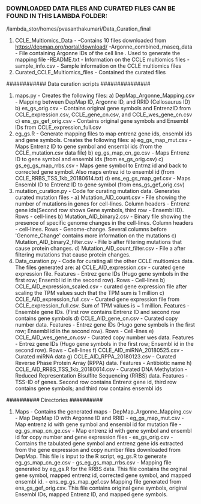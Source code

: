 
### DOWNLOADED DATA FILES AND CURATED FILES CAN BE FOUND IN THIS LAMBDA FOLDER: ##
/lambda_stor/homes/pvasanthakumari/Data_Curation_final
1) CCLE_Multiomics_Data -
        -Contains 10 files downloaded from https://depmap.org/portal/download/
        -Argonne_combined_rnaseq_data - File containing Argonne IDs of the cell line . Used to generate the mapping file
        -README.txt - Information on the CCLE multiomics files
        -sample_info.csv - Sample information on the CCLE multiomics files
2) Curated_CCLE_Multiomics_files - Contained the curated files


############ Data curation scripts ###############
1) maps.py - Creates the following files:
        a) DepMap_Argonne_Mapping.csv - Mapping between DepMap ID, Argonne ID, and RRID (Cellosaurus ID)
        b) es_gs_orig.csv - Contains original gene symbols and EntrenzID from CCLE_expression.csv, CCLE_gene_cn.csv, and CCLE_wes_gene_cn.csv
        c) ens_gs_gef_orig.csv - Contains original gene symbols and Ensembl IDs from CCLE_expression_full.csv
2) eg_gs.R - Generate mapping files to map entrenz gene ids, ensembl ids and gene symbols. Creates the following files:
        a) eg_gs_map_mut.csv -  Maps Entrenz ID to gene symbol and ensembl ids (from the CCLE_mutation.csv data file)
        b) eg_gs_map_cn_ge.csv - Maps Entrenz ID to gene symbol and ensembl ids (from es_gs_orig.csv)
        c) gs_eg_gs_map_rrbs.csv - Maps gene symbol to Entrnz id and back to corrected gene symbol. Also maps entrez id to ensembl id (from CCLE_RRBS_TSS_1kb_20180614.txt)
        d) ens_eg_gs_map_gef.csv - Maps Ensembl ID to Entrenz ID to gene symbol (from ens_gs_gef_orig.csv)
3) mutation_curation.py - Code for curating mutation data. Generates curated mutation files -
        a) Mutation_AID_count.csv - File showing the number of mutations in genes for cell-lines. Column headers - Entrenz gene ids(Second row shows Gene symbols, third row - Ensembl ID). Rows - cell-lines
        b) Mutation_AID_binary2.csv - Binary file showing the presence of specific genome changes in the cell-lines. Column headers - cell-lines. Rows - Genome-change. Several columns before 'Genome_Change' contains more information on the mutations
        c) Mutation_AID_binary2_filter.csv - File b after filtering mutations that cause protein changes.
        d) Mutation_AID_count_filter.csv - File a after filtering mutations that cause protein changes.
4) Data_curation.py - Code for curating all the other CCLE multiomics data. The files generated are:
        a) CCLE_AID_expression.csv - curated gene expression file. Features - Entrez gene IDs (Hugo gene symbols in the first row; Ensembl id in the second row). Rows - Cell-lines
        b) CCLE_AID_expression_scaled.csv - curated gene expression file after scaling the TPM values such that the TPM sum is 1 million
        c) CCLE_AID_expression_full.csv - Curated gene expression file from CCLE_expression_full.csv. Sum of TPM values is ~ 1 million. Features - Ensemble gene IDs. (First row contains Entrenz ID and second row contains gene symbols
        d) CCLE_AID_gene_cn.csv - Curated copy number data. Features - Entrez gene IDs (Hugo gene symbols in the first row; Ensembl id in the second row). Rows - Cell-lines
        e) CCLE_AID_wes_gene_cn.csv - Curated copy number wes data. Features - Entrez gene IDs (Hugo gene symbols in the first row; Ensembl id in the second row). Rows - Cell-lines
        f) CCLE_AID_miRNA_20180525.csv - Curated miRNA data
        g) CCLE_AID_RPPA_20180123.csv - Curated Reverse Phase Protein Array (RPPA) data. Features - Antibiotic name
        h) CCLE_AID_RRBS_TSS_1kb_20180614.csv - Curated DNA Methylation - Reduced Representation Bisulfite Sequencing (RRBS) data. Features - TSS-ID of genes. Second row contains Entrenz gene id, third row contains gene symbols; and third row contains ensembl ids

########## Directories ##########
1) Maps - Contains the generated maps
        - DepMap_Argonne_Mapping.csv - Map DepMap ID with Argonne ID and RRID
        - eg_gs_map_mut.csv - Map entrenz id with gene symbol and ensembl id for mutation file
        - eg_gs_map_cn_ge.csv - Map entrenz id with gene symbol and ensembl id for copy number and gene expression files
        - es_gs_orig.csv - Contains the tabulated gene symbol and entrenz gene ids extracted from the gene expression and copy number files downloaded from DepMap. This file is input to the R script, eg_gs.R to generate eg_gs_map_cn_ge.csv
        - gs_eg_gs_map_rrbs.csv - Mapping file generated by eg_gs.R for the RRBS data. This file contains the orginal gene symbol, mapped entrenz id, corrected gene symbol, and mapped ensembl id.
        - ens_eg_gs_map_gef.csv Mapping file generated from ens_gs_gef_orig.csv. This file contains original gene symbols, original Ensembl IDs, mapped Entrenz ID, and mapped gene symbols.
